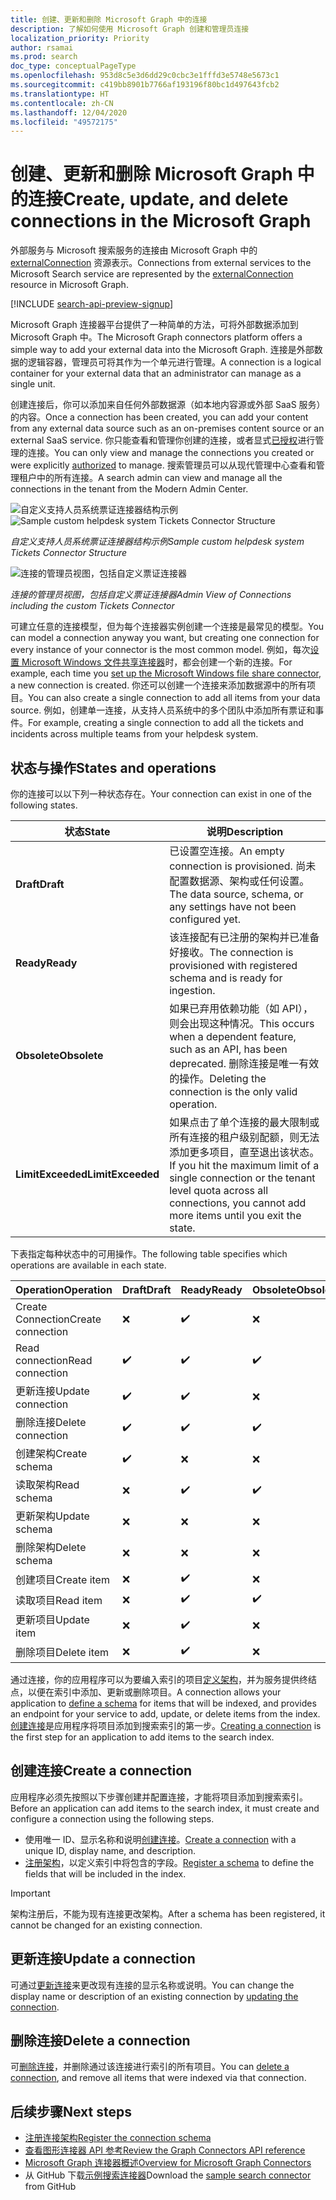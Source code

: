 ```yaml
---
title: 创建、更新和删除 Microsoft Graph 中的连接
description: 了解如何使用 Microsoft Graph 创建和管理员连接
localization_priority: Priority
author: rsamai
ms.prod: search
doc_type: conceptualPageType
ms.openlocfilehash: 953d8c5e3d6dd29c0cbc3e1fffd3e5748e5673c1
ms.sourcegitcommit: c419bb8901b7766af193196f80bc1d497643fcb2
ms.translationtype: HT
ms.contentlocale: zh-CN
ms.lasthandoff: 12/04/2020
ms.locfileid: "49572175"
---
```

# <a name="create-update-and-delete-connections-in-the-microsoft-graph"></a><span data-ttu-id="fa5e1-103">创建、更新和删除 Microsoft Graph 中的连接</span><span class="sxs-lookup"><span data-stu-id="fa5e1-103">Create, update, and delete connections in the Microsoft Graph</span></span>

<span data-ttu-id="fa5e1-104">外部服务与 Microsoft 搜索服务的连接由 Microsoft Graph 中的 [externalConnection](/graph/api/resources/externalconnection?view=graph-rest-beta&preserve-view=true) 资源表示。</span><span class="sxs-lookup"><span data-stu-id="fa5e1-104">Connections from external services to the Microsoft Search service are represented by the [externalConnection](/graph/api/resources/externalconnection?view=graph-rest-beta&preserve-view=true) resource in Microsoft Graph.</span></span>

[!INCLUDE [search-api-preview-signup](../includes/search-api-preview-signup.md)]

<span data-ttu-id="fa5e1-105">Microsoft Graph 连接器平台提供了一种简单的方法，可将外部数据添加到 Microsoft Graph 中。</span><span class="sxs-lookup"><span data-stu-id="fa5e1-105">The Microsoft Graph connectors platform offers a simple way to add your external data into the Microsoft Graph.</span></span> <span data-ttu-id="fa5e1-106">连接是外部数据的逻辑容器，管理员可将其作为一个单元进行管理。</span><span class="sxs-lookup"><span data-stu-id="fa5e1-106">A connection is a logical container for your external data that an administrator can manage as a single unit.</span></span>

<span data-ttu-id="fa5e1-107">创建连接后，你可以添加来自任何外部数据源（如本地内容源或外部 SaaS 服务）的内容。</span><span class="sxs-lookup"><span data-stu-id="fa5e1-107">Once a connection has been created, you can add your content from any external data source such as an on-premises content source or an external SaaS service.</span></span> <span data-ttu-id="fa5e1-108">你只能查看和管理你创建的连接，或者显式[已授权](/graph/api/external-post-connections?view=graph-rest-beta&preserve-view=true)进行管理的连接。</span><span class="sxs-lookup"><span data-stu-id="fa5e1-108">You can only view and manage the connections you created or were explicitly [authorized](/graph/api/external-post-connections?view=graph-rest-beta&preserve-view=true) to manage.</span></span> <span data-ttu-id="fa5e1-109">搜索管理员可以从现代管理中心查看和管理租户中的所有连接。</span><span class="sxs-lookup"><span data-stu-id="fa5e1-109">A search admin can view and manage all the connections in the tenant from the Modern Admin Center.</span></span>

<!-- markdownlint-disable MD036 -->
<span data-ttu-id="fa5e1-110">![自定义支持人员系统票证连接器结构示例](./images/search-index-manage-connections-connector-structure.png)</span><span class="sxs-lookup"><span data-stu-id="fa5e1-110">![Sample custom helpdesk system Tickets Connector Structure](./images/search-index-manage-connections-connector-structure.png)</span></span>

<span data-ttu-id="fa5e1-111">*自定义支持人员系统票证连接器结构示例*</span><span class="sxs-lookup"><span data-stu-id="fa5e1-111">*Sample custom helpdesk system Tickets Connector Structure*</span></span>

![连接的管理员视图，包括自定义票证连接器](./images/search-index-manage-connections-admin-view.svg)

<span data-ttu-id="fa5e1-113">*连接的管理员视图，包括自定义票证连接器*</span><span class="sxs-lookup"><span data-stu-id="fa5e1-113">*Admin View of Connections including the custom Tickets Connector*</span></span>

<!-- markdownlint-enable MD036 -->

<span data-ttu-id="fa5e1-114">可建立任意的连接模型，但为每个连接器实例创建一个连接是最常见的模型。</span><span class="sxs-lookup"><span data-stu-id="fa5e1-114">You can model a connection anyway you want, but creating one connection for every instance of your connector is the most common model.</span></span> <span data-ttu-id="fa5e1-115">例如，每次[设置 Microsoft Windows 文件共享连接器](/microsoftsearch/configure-connector)时，都会创建一个新的连接。</span><span class="sxs-lookup"><span data-stu-id="fa5e1-115">For example, each time you [set up the Microsoft Windows file share connector](/microsoftsearch/configure-connector), a new connection is created.</span></span> <span data-ttu-id="fa5e1-116">你还可以创建一个连接来添加数据源中的所有项目。</span><span class="sxs-lookup"><span data-stu-id="fa5e1-116">You can also create a single connection to add all items from your data source.</span></span> <span data-ttu-id="fa5e1-117">例如，创建单一连接，从支持人员系统中的多个团队中添加所有票证和事件。</span><span class="sxs-lookup"><span data-stu-id="fa5e1-117">For example, creating a single connection to add all the tickets and incidents across multiple teams from your helpdesk system.</span></span>

## <a name="states-and-operations"></a><span data-ttu-id="fa5e1-118">状态与操作</span><span class="sxs-lookup"><span data-stu-id="fa5e1-118">States and operations</span></span>

<span data-ttu-id="fa5e1-119">你的连接可以以下列一种状态存在。</span><span class="sxs-lookup"><span data-stu-id="fa5e1-119">Your connection can exist in one of the following states.</span></span>

| <span data-ttu-id="fa5e1-120">状态</span><span class="sxs-lookup"><span data-stu-id="fa5e1-120">State</span></span>             | <span data-ttu-id="fa5e1-121">说明</span><span class="sxs-lookup"><span data-stu-id="fa5e1-121">Description</span></span>                                                                                                                                               |
|-------------------|-----------------------------------------------------------------------------------------------------------------------------------------------------------|
| <span data-ttu-id="fa5e1-122">**Draft**</span><span class="sxs-lookup"><span data-stu-id="fa5e1-122">**Draft**</span></span>         | <span data-ttu-id="fa5e1-123">已设置空连接。</span><span class="sxs-lookup"><span data-stu-id="fa5e1-123">An empty connection is provisioned.</span></span> <span data-ttu-id="fa5e1-124">尚未配置数据源、架构或任何设置。</span><span class="sxs-lookup"><span data-stu-id="fa5e1-124">The data source, schema, or any settings have not been configured yet.</span></span>                                                |
| <span data-ttu-id="fa5e1-125">**Ready**</span><span class="sxs-lookup"><span data-stu-id="fa5e1-125">**Ready**</span></span>         | <span data-ttu-id="fa5e1-126">该连接配有已注册的架构并已准备好接收。</span><span class="sxs-lookup"><span data-stu-id="fa5e1-126">The connection is provisioned with registered schema and is ready for ingestion.</span></span>                                                                          |
| <span data-ttu-id="fa5e1-127">**Obsolete**</span><span class="sxs-lookup"><span data-stu-id="fa5e1-127">**Obsolete**</span></span>      | <span data-ttu-id="fa5e1-128">如果已弃用依赖功能（如 API），则会出现这种情况。</span><span class="sxs-lookup"><span data-stu-id="fa5e1-128">This occurs when a dependent feature, such as an API, has been deprecated.</span></span> <span data-ttu-id="fa5e1-129">删除连接是唯一有效的操作。</span><span class="sxs-lookup"><span data-stu-id="fa5e1-129">Deleting the connection is the only valid operation.</span></span>                           |
| <span data-ttu-id="fa5e1-130">**LimitExceeded**</span><span class="sxs-lookup"><span data-stu-id="fa5e1-130">**LimitExceeded**</span></span> | <span data-ttu-id="fa5e1-131">如果点击了单个连接的最大限制或所有连接的租户级别配额，则无法添加更多项目，直至退出该状态。</span><span class="sxs-lookup"><span data-stu-id="fa5e1-131">If you hit the maximum limit of a single connection or the tenant level quota across all connections, you cannot add more items until you exit the state.</span></span> |

<span data-ttu-id="fa5e1-132">下表指定每种状态中的可用操作。</span><span class="sxs-lookup"><span data-stu-id="fa5e1-132">The following table specifies which operations are available in each state.</span></span>

| <span data-ttu-id="fa5e1-133">Operation</span><span class="sxs-lookup"><span data-stu-id="fa5e1-133">Operation</span></span>         | <span data-ttu-id="fa5e1-134">Draft</span><span class="sxs-lookup"><span data-stu-id="fa5e1-134">Draft</span></span>              | <span data-ttu-id="fa5e1-135">Ready</span><span class="sxs-lookup"><span data-stu-id="fa5e1-135">Ready</span></span>              | <span data-ttu-id="fa5e1-136">Obsolete</span><span class="sxs-lookup"><span data-stu-id="fa5e1-136">Obsolete</span></span>           | <span data-ttu-id="fa5e1-137">LimitExceeded</span><span class="sxs-lookup"><span data-stu-id="fa5e1-137">LimitExceeded</span></span>      |
|-------------------|--------------------|--------------------|--------------------|--------------------|
| <span data-ttu-id="fa5e1-138">Create Connection</span><span class="sxs-lookup"><span data-stu-id="fa5e1-138">Create connection</span></span> | :x:                | :heavy_check_mark: | :x:                | :heavy_check_mark: |
| <span data-ttu-id="fa5e1-143">Read connection</span><span class="sxs-lookup"><span data-stu-id="fa5e1-143">Read connection</span></span>   | :heavy_check_mark: | :heavy_check_mark: | :heavy_check_mark: | :heavy_check_mark: |
| <span data-ttu-id="fa5e1-148">更新连接</span><span class="sxs-lookup"><span data-stu-id="fa5e1-148">Update connection</span></span> | :heavy_check_mark: | :heavy_check_mark: | :x:                | :heavy_check_mark: |
| <span data-ttu-id="fa5e1-153">删除连接</span><span class="sxs-lookup"><span data-stu-id="fa5e1-153">Delete connection</span></span> | :heavy_check_mark: | :heavy_check_mark: | :heavy_check_mark: | :heavy_check_mark: |
| <span data-ttu-id="fa5e1-158">创建架构</span><span class="sxs-lookup"><span data-stu-id="fa5e1-158">Create schema</span></span>     | :heavy_check_mark: | :x:                | :x:                | :x:                |
| <span data-ttu-id="fa5e1-163">读取架构</span><span class="sxs-lookup"><span data-stu-id="fa5e1-163">Read schema</span></span>       | :x:                | :heavy_check_mark: | :heavy_check_mark: | :heavy_check_mark: |
| <span data-ttu-id="fa5e1-168">更新架构</span><span class="sxs-lookup"><span data-stu-id="fa5e1-168">Update schema</span></span>     | :x:                | :x:                | :x:                | :x:                |
| <span data-ttu-id="fa5e1-173">删除架构</span><span class="sxs-lookup"><span data-stu-id="fa5e1-173">Delete schema</span></span>     | :x:                | :x:                | :x:                | :x:                |
| <span data-ttu-id="fa5e1-178">创建项目</span><span class="sxs-lookup"><span data-stu-id="fa5e1-178">Create item</span></span>       | :x:                | :heavy_check_mark: | :x:                | :x:                |
| <span data-ttu-id="fa5e1-183">读取项目</span><span class="sxs-lookup"><span data-stu-id="fa5e1-183">Read item</span></span>         | :x:                | :heavy_check_mark: | :heavy_check_mark: | :heavy_check_mark: |
| <span data-ttu-id="fa5e1-188">更新项目</span><span class="sxs-lookup"><span data-stu-id="fa5e1-188">Update item</span></span>       | :x:                | :heavy_check_mark: | :x:                | :heavy_check_mark: |
| <span data-ttu-id="fa5e1-193">删除项目</span><span class="sxs-lookup"><span data-stu-id="fa5e1-193">Delete item</span></span>       | :x:                | :heavy_check_mark: | :x:                | :heavy_check_mark: |

<span data-ttu-id="fa5e1-198">通过连接，你的应用程序可以为要编入索引的项目[定义架构](/graph/api/externalconnection-post-schema?view=graph-rest-beta&preserve-view=true)，并为服务提供终结点，以便在索引中添加、更新或删除项目。</span><span class="sxs-lookup"><span data-stu-id="fa5e1-198">A connection allows your application to [define a schema](/graph/api/externalconnection-post-schema?view=graph-rest-beta&preserve-view=true) for items that will be indexed, and provides an endpoint for your service to add, update, or delete items from the index.</span></span> <span data-ttu-id="fa5e1-199">[创建连接](#create-a-connection)是应用程序将项目添加到搜索索引的第一步。</span><span class="sxs-lookup"><span data-stu-id="fa5e1-199">[Creating a connection](#create-a-connection) is the first step for an application to add items to the search index.</span></span>

## <a name="create-a-connection"></a><span data-ttu-id="fa5e1-200">创建连接</span><span class="sxs-lookup"><span data-stu-id="fa5e1-200">Create a connection</span></span>

<span data-ttu-id="fa5e1-201">应用程序必须先按照以下步骤创建并配置连接，才能将项目添加到搜索索引。</span><span class="sxs-lookup"><span data-stu-id="fa5e1-201">Before an application can add items to the search index, it must create and configure a connection using the following steps.</span></span>

- <span data-ttu-id="fa5e1-202">使用唯一 ID、显示名称和说明[创建连接](/graph/api/external-post-connections?view=graph-rest-beta&preserve-view=true)。</span><span class="sxs-lookup"><span data-stu-id="fa5e1-202">[Create a connection](/graph/api/external-post-connections?view=graph-rest-beta&preserve-view=true) with a unique ID, display name, and description.</span></span>
- <span data-ttu-id="fa5e1-203">[注册架构](/graph/api/externalconnection-post-schema?view=graph-rest-beta&preserve-view=true)，以定义索引中将包含的字段。</span><span class="sxs-lookup"><span data-stu-id="fa5e1-203">[Register a schema](/graph/api/externalconnection-post-schema?view=graph-rest-beta&preserve-view=true) to define the fields that will be included in the index.</span></span>

> [!IMPORTANT]
> <span data-ttu-id="fa5e1-204">架构注册后，不能为现有连接更改架构。</span><span class="sxs-lookup"><span data-stu-id="fa5e1-204">After a schema has been registered, it cannot be changed for an existing connection.</span></span>

## <a name="update-a-connection"></a><span data-ttu-id="fa5e1-205">更新连接</span><span class="sxs-lookup"><span data-stu-id="fa5e1-205">Update a connection</span></span>

<span data-ttu-id="fa5e1-206">可通过[更新连接](/graph/api/externalconnection-update?view=graph-rest-beta&preserve-view=true)来更改现有连接的显示名称或说明。</span><span class="sxs-lookup"><span data-stu-id="fa5e1-206">You can change the display name or description of an existing connection by [updating the connection](/graph/api/externalconnection-update?view=graph-rest-beta&preserve-view=true).</span></span>

## <a name="delete-a-connection"></a><span data-ttu-id="fa5e1-207">删除连接</span><span class="sxs-lookup"><span data-stu-id="fa5e1-207">Delete a connection</span></span>

<span data-ttu-id="fa5e1-208">可[删除连接](/graph/api/externalconnection-delete?view=graph-rest-beta&preserve-view=true)，并删除通过该连接进行索引的所有项目。</span><span class="sxs-lookup"><span data-stu-id="fa5e1-208">You can [delete a connection](/graph/api/externalconnection-delete?view=graph-rest-beta&preserve-view=true), and remove all items that were indexed via that connection.</span></span>

## <a name="next-steps"></a><span data-ttu-id="fa5e1-209">后续步骤</span><span class="sxs-lookup"><span data-stu-id="fa5e1-209">Next steps</span></span>

- [<span data-ttu-id="fa5e1-210">注册连接架构</span><span class="sxs-lookup"><span data-stu-id="fa5e1-210">Register the connection schema</span></span>](/graph/search-index-manage-schema)
- [<span data-ttu-id="fa5e1-211">查看图形连接器 API 参考</span><span class="sxs-lookup"><span data-stu-id="fa5e1-211">Review the Graph Connectors API reference</span></span>](/graph/api/resources/indexing-api-overview?view=graph-rest-beta&preserve-view=true)
- [<span data-ttu-id="fa5e1-212">Microsoft Graph 连接器概述</span><span class="sxs-lookup"><span data-stu-id="fa5e1-212">Overview for Microsoft Graph Connectors</span></span>](/microsoftsearch/connectors-overview)
- <span data-ttu-id="fa5e1-213">从 GitHub 下载[示例搜索连接器](https://github.com/microsoftgraph/msgraph-search-connector-sample)</span><span class="sxs-lookup"><span data-stu-id="fa5e1-213">Download the [sample search connector](https://github.com/microsoftgraph/msgraph-search-connector-sample) from GitHub</span></span>
